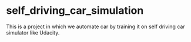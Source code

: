 # self_driving_car_simulation
This is a project in which we automate car by training it on self driving car simulator like Udacity.
